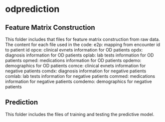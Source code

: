 # odprediction
## Feature Matrix Construction
This folder includes that files for feature matrix construction from raw data.
The content for each file used in the code:
e2p: mapping from encounter id to patient id
opce: clinical evnets information for OD patients
opdx: diagnosis information for OD patients
oplab: lab tests information for OD patients
opmed: medications information for OD patients
opdemo: demographics for OD patients
comce: clinical evnets information for negative patients
comdx: diagnosis information for negative patients
comlab: lab tests information for negative patients
commed: medications information for negative patients
comdemo: demographics for negative patients



## Prediction
This folder includes the files of training and testing the predictive model.

